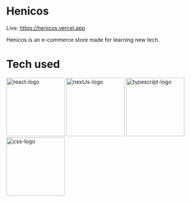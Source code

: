 # Henicos
Live: https://henicos.vercel.app

Henicos is an e-commerce store made for learning new tech.

# Tech used 
<img width=154 height=auto alt="react-logo" src='https://logos-download.com/wp-content/uploads/2016/09/React_logo_wordmark.png'>
<img width=154 height=auto alt='nextJs-logo' src='https://testrigor.com/wp-content/uploads/2023/04/nextjs-logo.png'>
<img width=154 height=auto alt='typescript-logo' src='https://cdn.thenewstack.io/media/2022/01/10b88c68-typescript-logo-1024x576.png' >
<img width=154 height=auto alt='css-logo' src='https://cdn-icons-png.flaticon.com/512/888/888847.png'>



